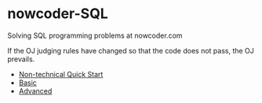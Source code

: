 # nowcoder-SQL
Solving SQL programming problems at nowcoder.com

If the OJ judging rules have changed so that the code does not pass, the OJ prevails.

- [Non-technical Quick Start](https://www.nowcoder.com/exam/oj?page=1&tab=SQL%E7%AF%87&topicId=199)
- [Basic](https://www.nowcoder.com/exam/oj?page=1&tab=SQL%E7%AF%87&topicId=298)
- [Advanced](https://www.nowcoder.com/exam/oj?page=1&tab=SQL%E7%AF%87&topicId=240)
